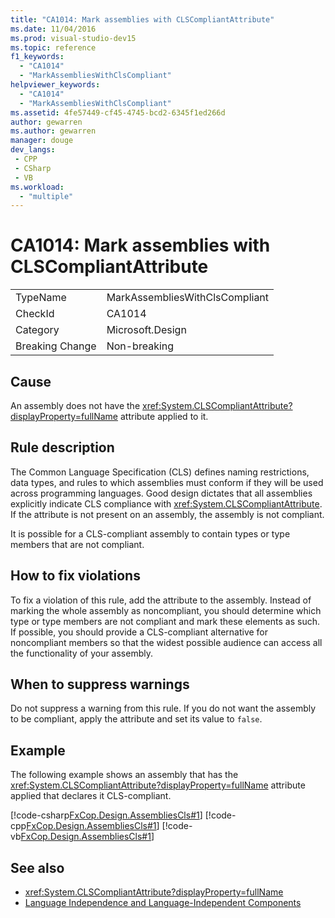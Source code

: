 ```yaml
---
title: "CA1014: Mark assemblies with CLSCompliantAttribute"
ms.date: 11/04/2016
ms.prod: visual-studio-dev15
ms.topic: reference
f1_keywords:
  - "CA1014"
  - "MarkAssembliesWithClsCompliant"
helpviewer_keywords:
  - "CA1014"
  - "MarkAssembliesWithClsCompliant"
ms.assetid: 4fe57449-cf45-4745-bcd2-6345f1ed266d
author: gewarren
ms.author: gewarren
manager: douge
dev_langs:
 - CPP
 - CSharp
 - VB
ms.workload:
  - "multiple"
---
```

# CA1014: Mark assemblies with CLSCompliantAttribute

|||
|-|-|
|TypeName|MarkAssembliesWithClsCompliant|
|CheckId|CA1014|
|Category|Microsoft.Design|
|Breaking Change|Non-breaking|

## Cause
 An assembly does not have the <xref:System.CLSCompliantAttribute?displayProperty=fullName> attribute applied to it.

## Rule description
 The Common Language Specification (CLS) defines naming restrictions, data types, and rules to which assemblies must conform if they will be used across programming languages. Good design dictates that all assemblies explicitly indicate CLS compliance with <xref:System.CLSCompliantAttribute>. If the attribute is not present on an assembly, the assembly is not compliant.

 It is possible for a CLS-compliant assembly to contain types or type members that are not compliant.

## How to fix violations
 To fix a violation of this rule, add the attribute to the assembly. Instead of marking the whole assembly as noncompliant, you should determine which type or type members are not compliant and mark these elements as such. If possible, you should provide a CLS-compliant alternative for noncompliant members so that the widest possible audience can access all the functionality of your assembly.

## When to suppress warnings
 Do not suppress a warning from this rule. If you do not want the assembly to be compliant, apply the attribute and set its value to `false`.

## Example
 The following example shows an assembly that has the <xref:System.CLSCompliantAttribute?displayProperty=fullName> attribute applied that declares it CLS-compliant.

 [!code-csharp[FxCop.Design.AssembliesCls#1](../code-quality/codesnippet/CSharp/ca1014-mark-assemblies-with-clscompliantattribute_1.cs)]
 [!code-cpp[FxCop.Design.AssembliesCls#1](../code-quality/codesnippet/CPP/ca1014-mark-assemblies-with-clscompliantattribute_1.cpp)]
 [!code-vb[FxCop.Design.AssembliesCls#1](../code-quality/codesnippet/VisualBasic/ca1014-mark-assemblies-with-clscompliantattribute_1.vb)]

## See also

- <xref:System.CLSCompliantAttribute?displayProperty=fullName>
- [Language Independence and Language-Independent Components](/dotnet/standard/language-independence-and-language-independent-components)